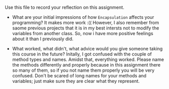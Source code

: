 Use this file to record your reflection on this assignment.

- What are your initial impressions of how `Encapsulation` affects your programming?
It makes more work :(( However, I also remember from saome previous projects that it is in my best intersts not to modify the variables from another class. So, now i have more positive feelings about it than I previously did. 

- What worked, what didn't, what advice would you give someone taking this course in the future?
Initally, I got confused with the couple of method types and names. Amidst that, everything worked.
Please name the methods differently and properly because in this assignment there so many of them, so if you not name them properly you will be very confused. Don't be scared of long names for your methods and variables; just make sure they are clear what they represent.

